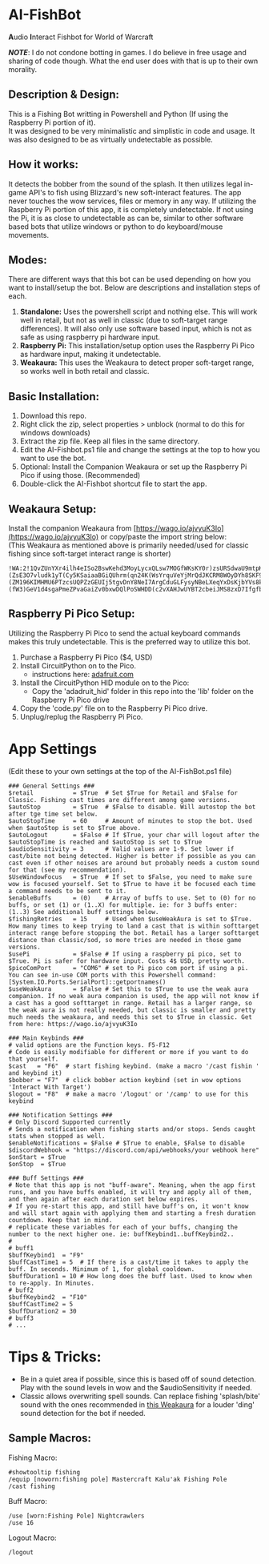 # AI-FishBot 
**A**udio **I**nteract Fishbot for World of Warcraft  

***NOTE***: I do not condone botting in games. I do believe in free usage and sharing of code though. What the end user does with that is up to their own morality.
## Description & Design:
This is a Fishing Bot writting in Powershell and Python (If using the Raspberry Pi portion of it).  
It was designed to be very minimalistic and simplistic in code and usage. It was also designed to be as virtually undetectable as possible.
## How it works:  
It detects the bobber from the sound of the splash. It then utilizes legal in-game API's to fish using Blizzard's new soft-interact features. The app never touches the wow services, files or memory in any way. If utilizing the Raspberry Pi portion of this app, it is completely undetectable. If not using the Pi, it is as close to undetectable as can be, similar to other software based bots that utilize windows or python to do keyboard/mouse movements.
## Modes:
There are different ways that this bot can be used depending on how you want to install/setup the bot. Below are descriptions and installation steps of each.
1. **Standalone:** Uses the powershell script and nothing else. This will work well in retail, but not as well in classic (due to soft-target range differences). It will also only use software based input, which is not as safe as using raspberry pi hardware input.
2. **Raspberry Pi:** This installation/setup option uses the Raspberry Pi Pico as hardware input, making it undetectable.
3. **Weakaura:** This uses the Weakaura to detect proper soft-target range, so works well in both retail and classic.

## Basic Installation:
1. Download this repo.
2. Right click the zip, select properties > unblock (normal to do this for windows downloads)
3. Extract the zip file. Keep all files in the same directory.
4. Edit the AI-Fishbot.ps1 file and change the settings at the top to how you want to use the bot.
5. Optional: Install the Companion Weakaura or set up the Raspberry Pi Pico if using those. (Recommended)
6. Double-click the AI-Fishbot shortcut file to start the app.

## Weakaura Setup:
Install the companion Weakaura from [https://wago.io/ajvyuK3Io](https://wago.io/ajvyuK3Io) or copy/paste the import string below:  
(This Weakaura as mentioned above is primarily needed/used for classic fishing since soft-target interact range is shorter)
```
!WA:2!1QvZUnYXr4ilh4eISo2BswKehd3MoyLycxQLsw7MOGfWKsKY0r)zsURSdwaU9mtpKT1WPh3DpsI(qoSiajNYbL3G9qoLt6rihcqUnyrEc8JGFcsvDpKIsIdPKwBciPzMU6QRUQV6RRAOM7j3U)T9UTYz1sLxPu5B793UNCWU((kMEoPiwhWdzYDFC7TAStn5HmPIlcN)uEOVq2NQHBYfr84QOa6G2SJ1DSpVtuhnVpl9U5IUB2IeW6sDh0XpqiK9(gAOBpHSUK2N1EqeZP16nRvBNtOHC7Q9GQ9P8W6v1WGvdfHSx6flnJ0bFKuXCfHEQNZOkJcsEZ)nEzlTKf2v37nAQ0uPUEYTsEZKFCYBL82WFV9B44Zd5QEx8XNOyb(7j4HANQ72U9UBVCSmi6D6P1rQ1wAPJODfL4ILOFXHdI)JR0qSuz5XPUohfRp4TAwU09lD)xsJ1WUA3i0ovRDyvpMYn69AXcyUAIwq6rpKruI4qpcy((8UXsMxZJ4E6EZV8bSbVKf2d8mSQchhMm5woAr3UbmzSITbOQNvne8xrVBTqQtaJuZkShXkoPfQyL0J5tJd0p7jYqX2mzxwpqr9yupqJV38OU2b0sVQAig9A)ZK377Fc8OTmUTEGAX)(ZsE3O7vludk1yT(Cy5KSaiaaBGiQUhrm(qn24K(WsYrquVeYjMrQdJKCRM8WOyDYh8SKF9lngi6hqisYDDw9bp8dF4VtsDn(Rhufco6764gR0I(h)dv37ENTfntnxokac6WcpS0WbEIiiUpB3DipI4hhAu0IfYrGpWSvO7wi5D5H0aceU08WUkZOJu0WHTkcuJweg3hCNlUjtV(tOYfZBw7oBtvG)Wkw(cfMSwQ03HZa7Ak6Xg8gkyMAAdonq0DM6XkwMAz7yf3DMkXivM6ypMEMAaKXI(Yul16l0Z2TyKAgAQv9pBM6bKjZ5xDZzpD8697Xc3eYuAOAewDZSd5bbZoAheyUDA7jaznf9yfymON5xC)ZuLLqP05yqiAypyKe)0Aka6IK7x6HfYs0lGzbHNHOPWYzlOf6nB5odGnBzhhenBPrOsrs5zj1eqeZEwJI7tt0ZcTJKIfOyJepBQQqEq2sngv0uLBerZuLAirYufYYumvrgsdmvHSz4tvets803)M8YzTo2SUHsXGZyWFYbhEizWXqYjD(rwhcvV(LpfA8m0le)(ZM196KIMHMU6PTzcsUQPZzGEUIj5tgvDnY8NeI7ArgCduGLFysyNBeLXeqYxDsKjbYVs8kza9lCEuFUCN4j6yR)6zj)KCj)0Co2JvUBYsjlN8(pl6dYUa)ijZLBABWbRygQjCubZnDfbc5Nmp855hjKE7lPrpF)0lIEl7kIQ8XrEunRj7qwO(B4ybOik32nY)y5yU3PFAyuTfDg8N(Qh2(f(8JzE7Jvp)x(rVqlCtBB5Np3FvCQTbdBr9RxBN21Ak)cyz4(dQUvT6Tpv1J6joADJDn3CZn)luXonzDXcr)L3j5wVeU1H6Eqxj6lDGcALUmhE)iHu)s7C)CBla)QV3P(yBmqRhunD(thZb9APs(zwjN)fyplCtXU5sE3JF9nA3JRiGd5afHhsCeqD1Ubufs1sHkLLmnfyi6cANKU3uLYzM0(m6bKkquLa3aTzW7gcvjdbeKpHCixftdcgqadMYHEmkrAOjXyb6FftL2bYxgdxcfJdckoYmnOpaj(eFOhj0GGiuGhr4t2NkDLuFnXzarec6fYBd7cOkpUOePsO9kuJO5ObmwxgSQKJa0pHs6keqdpaxgja2wGa9OAdVNDTvPQdnbtmhAiyepkAhhH2NaCnC3dms5yRU5io0UvSgyMz4856s5YvjqjiQyWaaQtpJ5iWngygECFFWSc1J15Yqpg26bqLzTsyg9PhaputGMk5wNc0bLSeMJHweoflQLiSD7bgHXElr2W2)1ylnk9csOdSbU9yUhSGD9lsGDTRzvardeXquY2ZfSadaahrCuOv0gBC((TWoWGqQVPrkZwpCiWPiovyBG(w0ta27511OT8ciov1BjhUMTqjYEbuWyUOS4QLUFdeUu7w1HHigupPl6A5iLk90oP315PMj)0wrSGa1tH8caGEahVUoGSQcRxjOV2PnhuoyFzRITdG9xUt5BWCw(gmNvmZbYYaOcHI)a9QhhfWgZLysxncyGYOugmo6sOWP6GJCbpqVPrAI5XQiXbaKFbm7AbmR3lfFSwUHVPHUaGo2bkLV)sBIHdPCPknUNXPj0lPLm2s4RfzPky622cV4awUVMgdWqiY4AycRwbUn6DMinT9IMiBTxu(SzY7l86aKzSNvnqq9Q7OPbqwZDAA6XpxtJR8ojpnxvfqNyViI5Ixe9BZwREdcP9HiGUhuAvprG3GNNYuOEZ7EsCy6n3jz1JF9VCuzuMJckwQuPXA7brIbNXqehQWAe81TPYUm9It8eXHJ2iLGjZodUOGvKUxzzBsd7AkJ)(fW3)GeV1d4sgaPmeZPvaGaiZv0bxwDQlPoSWHDD(c2vXAHJwUYBT2cbeiJMS8zxD7IfgfbWYfgDJPyz8KQHv8AIzKh9is(hVtJ2DATxTT2A9kTA3z9pUYo7uBRoTAV7E5pFLV2yAmqdxStrFBAzdpOGAi0psiq3lIIy0ncZyY8fmhvU4yt5rKYRu(dF4dkC(vi1ubaQ5TNrq)nrBCiWepNyzJOWpWMnwcCIY4ZAsBOdzsJFrNvkv0L9w7TvLpVwZo1(0h3yVTHAwm(RnRTXfCvxWNbSwGBA)D3VZEn39tQTE7oWXfp68pz7kn2bFZUgFvEB0kpslLpo8GqGVpFwAp1VUNiaBBRHQ2xgZJIyEn0S(4lEDX8PCOeuK8foxSkuOhxbPHk0GHMFgAgtim9Q5)VAbIXhegqMs)8Fo1EUENECpwYQVWJ5e77J7u5hxBR9Q)4TQIiqhl6l5wjRc8v)G)7f4Ra2TIHSJMoVvRm2JaejscfcDMRDI11j526ByMUe8YBOCgWufjCcgtHzaJ2x1ffIlfHPqUztmUY1GyC5RfX4k3eIXwtNyS81HyS81KyS8Sjg3zXcxgDnP86w7whYnXwrQSEw52wicymLXxlb7iWBzUrYG2RuGcv2A3GHwiL8clG0TN1JQfJN)zM5KEnddZpvaOpSBj4qA3ElIsxKKFLvx93xoFHcgl3EZLNCkm1mmcVsli30PIWeyiCOC2TecO1MaUPw6fSMUcLH6kfkfw(VP4(Hn3mP1Wv4XWcL8yAuTPDtKUGJAxWu3o2pqAfxuppM3KuxtwFXHONcmf0C12qousTuxK4jGqguPoMJfYmIr1Lm5FsM)AtsHiLgIhtXoyHpBX81LxBtapb3SO1tomv2wQzgUuOg8bTg(DNS4fF1UJ(wvGOK5fCFP5pjMXl9(eVGW(0lo44CPt4CTZMWRCvavA2o7YagViaKp9B1cbAnLZxMvI(12V8QEG)R(jXJp3l5l(U(WMR1box3dD(o4GNB4Hpx7dGUjhc9Tk(8CdK(ga)AvSJbG2ck7HF8PDmPSMuv7Zvr)9PDEwrY4JctBZANjuJD3Pywy(ItJLO4uAKi5JC(yGXw3Rj(TJRYnSao8)tGKpA0(zpGaNFCtJoEUcB)VHNkx0BJF7ZhYABR(d6PM9V(Ev9HJbIER6s(xr(0yQh(I9iTB)cP59dA(3n43KN7f9(tnLbFVBph1ulOl5FXTp8)9zjRL8h()p
```
## Raspberry Pi Pico Setup:
Utilizing the Raspberry Pi Pico to send the actual keyboard commands makes this truly undetectable. This is the preferred way to utilize this bot.
1. Purchase a Raspberry Pi Pico ($4, USD)
2. Install CircuitPython on to the Pico.
   - instructions here: [adafruit.com](https://learn.adafruit.com/getting-started-with-raspberry-pi-pico-circuitpython/circuitpython)
4. Install the CircuitPython HID module on to the Pico:
   - Copy the 'adadruit_hid' folder in this repo into the 'lib' folder on the Raspberry Pi Pico drive
5. Copy the 'code.py' file on to the Raspberry Pi Pico drive.
6. Unplug/replug the Raspberry Pi Pico.

# App Settings
(Edit these to your own settings at the top of the AI-FishBot.ps1 file) 
```
### General Settings ###
$retail           = $True  # Set $True for Retail and $False for Classic. Fishing cast times are different among game versions.
$autoStop         = $True  # $False to disable. Will autostop the bot after tge time set below.
$autoStopTime     = 60     # Amount of minutes to stop the bot. Used when $autoStop is set to $True above.
$autoLogout       = $False # If $True, your char will logout after the $autoStopTime is reached and $autoStop is set to $True
$audioSensitivity = 3      # Valid values are 1-9. Set lower if cast/bite not being detected. Higher is better if possible as you can cast even if other noises are around but probably needs a custom sound for that (see my recommendation).
$UseWindowFocus   = $True  # If set to $False, you need to make sure wow is focused yourself. Set to $True to have it be focused each time a command needs to be sent to it.
$enableBuffs      = (0)    # Array of buffs to use. Set to (0) for no buffs, or set (1) or (1..X) for multiple. ie: for 3 buffs enter: (1..3) See additional buff settings below.
$fishingRetries   = 15     # Used when $useWeakAura is set to $True. How many times to keep trying to land a cast that is within softtarget interact range before stopping the bot. Retail has a larger softtarget distance than classic/sod, so more tries are needed in those game versions.
$usePi            = $False # If using a raspberry pi pico, set to $True. Pi is safer for hardware input. Costs 4$ USD, pretty worth.
$picoComPort      = "COM6" # set to Pi pico com port if using a pi. You can see in-use COM ports with this Powershell command: [System.IO.Ports.SerialPort]::getportnames()
$useWeakAura      = $False # Set this to $True to use the weak aura companion. If no weak aura companion is used, the app will not know if a cast has a good softtarget in range. Retail has a larger range, so the weak aura is not really needed, but classic is smaller and pretty much needs the weakaura, and needs this set to $True in classic. Get from here: https://wago.io/ajvyuK3Io

### Main Keybinds ###
# valid options are the Function keys. F5-F12
# Code is easily modifiable for different or more if you want to do that yourself.
$cast   = "F6"  # start fishing keybind. (make a macro '/cast fishin ' and keybind it)
$bobber = "F7"  # click bobber action keybind (set in wow options 'Interact With Target')
$logout = "F8"  # make a macro '/logout' or '/camp' to use for this keybind

### Notification Settings ###
# Only Discord Supported currently
# Sends a notification when fishing starts and/or stops. Sends caught stats when stopped as well.
$enableNotifications = $False # $True to enable, $False to disable
$discordWebhook = "https://discord.com/api/webhooks/your webhook here"
$onStart = $True
$onStop  = $True

### Buff Settings ###
# Note that this app is not "buff-aware". Meaning, when the app first runs, and you have buffs enabled, it will try and apply all of them, and then again after each duration set below expires.
# If you re-start this app, and still have buff's on, it won't know and will start again with applying them and starting a fresh duration countdown. Keep that in mind.
# replicate these variables for each of your buffs, changing the number to the next higher one. ie: buffKeybind1..buffKeybind2..
#
# buff1
$buffKeybind1  = "F9"
$buffCastTime1 = 5  # If there is a cast/time it takes to apply the buff. In seconds. Minimum of 1, for global cooldown.
$buffDuration1 = 10 # How long does the buff last. Used to know when to re-apply. In Minutes.
# buff2
$buffKeybind2  = "F10"
$buffCastTime2 = 5
$buffDuration2 = 30
# buff3
# ...
```
# Tips & Tricks:
- Be in a quiet area if possible, since this is based off of sound detection. Play with the sound levels in wow and the $audioSensitivity if needed.
- Classic allows overwriting spell sounds. Can replace fishing 'splash/bite' sound with the ones recommended in [this Weakaura](https://wago.io/ajvyuK3Io) for a louder 'ding' sound detection for the bot if needed.
## Sample Macros:
Fishing Macro:
```
#showtooltip fishing
/equip [noworn:fishing pole] Mastercraft Kalu'ak Fishing Pole
/cast fishing
```
Buff Macro:
```
/use [worn:Fishing Pole] Nightcrawlers
/use 16
```
Logout Macro:
```
/logout
```
